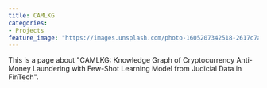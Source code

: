 ```yaml
---
title: CAMLKG
categories:
- Projects
feature_image: "https://images.unsplash.com/photo-1605207342518-2617c7a9bf4f?ixlib=rb-1.2.1&ixid=MnwxMjA3fDB8MHxwaG90by1wYWdlfHx8fGVufDB8fHx8&auto=format&fit=crop&w=2070&q=80"
---
```


This is a page about "CAMLKG: Knowledge Graph of Cryptocurrency Anti-Money Laundering with Few-Shot Learning Model from Judicial Data in FinTech".

